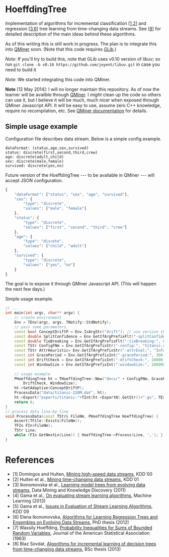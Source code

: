 HoeffdingTree
=============

Implementation of algorithms for incremental classification [[1](#references),[2](#references)] and regression [[3](#references),[6](#references)] tree learning from time-changing data streams. See [[8](#references)] for detailed description of the main ideas behind these algorithms.

As of this writing this is still work in progress. The plan is to integrate this into [QMiner](https://github.com/qminer/qminer) soon. (Note that this code requires [GLib](https://github.com/qminer/qminer/tree/master/src/glib).)

_Note_: If you'll try to build this, note that GLib uses v0.10 version of libuv; so run `git clone -b v0.10 https://github.com/joyent/libuv.git` in case you need to build it

_Note_: We started integrating this code into QMiner.

**Note** [12 May 2014]: I will no longer maintain this repository. As of now the learner will be availble through [QMiner](http://qminer.ijs.si/). I _might_ clean up the code so others can use it, but I believe it will be much, much nicer when exposed through QMiner Javascript API. It will be easy to use, assume zero C++ knowledge, require no recompilation, etc. See [QMiner documentation](https://github.com/qminer/qminer/wiki/JavaScript) for details.

## Simple usage example
Configuration file describes data stream. Below is a simple config example.
```
dataFormat: (status,age,sex,survived)
status: discrete(first,second,third,crew)
age: discrete(adult,child)
sex: discrete(male,female)
survived: discrete(yes,no)
```

Future version of the HoeffdingTree --- to be available in QMiner --- will accept JSON configuration.
```js
{
	"dataFormat": ["status", "sex", "age", "survived"],
	"sex": {
		"type": "discrete",
		"values": ["male", "female"]
	},
	"status": {
		"type": "discrete",
		"values": ["first", "second", "third", "crew"]
	},
	"age": {
		"type": "discete",
		"values": ["child", "adult"]
	},
	"survived": {
		"type": "discrete",
		"values": ["yes", "no"]
	}
}
```

The goal is to expose it through QMiner Javascript API. (This will happen the next few days.)

Simple usage example.
```c++
// ... 
int main(int argc, char** argv) {
	// create environment
	Env = TEnv(argc, argv, TNotify::StdNotify);
	// pass some parameters 
	const bool ConceptDriftP = Env.IsArgStr("drift"); // use version that handles concept-drift? 
	const double SplitConfidence = Env.GetIfArgPrefixFlt("-splitConfidence:", 1e-6, "Split confidence"); // 1e-6 
	const double TieBreaking = Env.GetIfArgPrefixFlt("-tieBreaking:", 0.01, "Tie breaking"); // 1e-2 
	const TStr ConfigFNm = Env.GetIfArgPrefixStr("-config:", "titanic.config", "Config file");
	const TStr AttrHeuristic= Env.GetIfArgPrefixStr("-attrEval:", "InfoGain", "Attribute evaluation heuristic");
	const int GracePeriod = Env.GetIfArgPrefixInt("-gracePeriod:", 300, "Grace period"); // 3e2 
	const int DriftCheck = Env.GetIfArgPrefixInt("-driftCheck:", 10000, "Drift check"); // 1e4 
	const int WindowSize = Env.GetIfArgPrefixInt("-windowSize:", 100000, "Window size"); // 1e5 
	
	// usage example 
	PHoeffdingTree ht = THoeffdingTree::New("docs/" + ConfigFNm, GracePeriod, SplitConfidence, TieBreaking,
		DriftCheck, WindowSize);
	ht->SetAdaptive(ConceptDriftP);
	ProcessData("data/titanic-220M.dat", ht);
	ht->Export("exports/titanic-"+TInt(ht->ExportN).GetStr()+".gv", TExportType::DOT);
	return 0;
}
// process data line-by-line 
void ProcessData(const TStr& FileNm, PHoeffdingTree HoeffdingTree) {
	Assert(TFile::Exists(FileNm));
	TFIn FIn(FileNm);
	TStr Line;
	while (FIn.GetNextLn(Line)) { HoeffdingTree->Process(Line, ','); }
}
```

# References
+ [1] Domingos and Hulten, [Mining high-speed data streams](http://homes.cs.washington.edu/~pedrod/papers/kdd00.pdf), KDD`00
+ [2] Hulten et al., [Mining time-changing data streams](http://homes.cs.washington.edu/~pedrod/papers/kdd01b.pdf), KDD`01
+ [3] Ikonomovska et al., [Learning model trees from evolving data streams](http://kt.ijs.si/elena_ikonomovska/DAMI10.pdf), Data Mining and Knowledge Discovery (2011)
+ [4] Gama et al., [On evaluating stream learning algorithms](http://link.springer.com/content/pdf/10.1007%2Fs10994-012-5320-9), Machine Learning (2013)
+ [5] Gama et al., [Issues in Evaluation of Stream Learning Algorithms](http://citeseerx.ist.psu.edu/viewdoc/download?doi=10.1.1.154.4848&rep=rep1&type=pdf), KDD`09
+ [6] Elena Ikonomovska, [Algorithms for Learning Regression Trees and Ensembles on Evolving Data Streams](http://kt.ijs.si/elena_ikonomovska/00-disertation.pdf), PhD thesis (2012)
+ [7] Wassily Hoeffding, [Probability Inequalities for Sums of Bounded Random Variables](http://www.csee.umbc.edu/~lomonaco/f08/643/hwk643/Hoeffding.pdf), Journal of the American Statistical Association (1963)
+ [8] Blaz Sovdat, [Algorithms for incremental learning of decision trees from time-changing data streams](http://blazsovdat.com/diploma/blazs-diploma-final.pdf), BSc thesis (2013)

